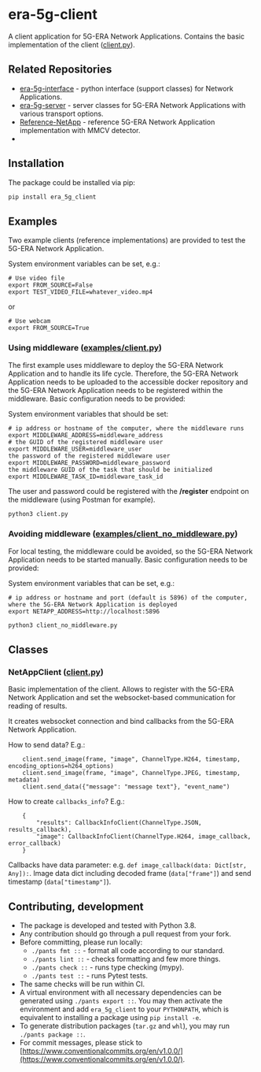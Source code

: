 # era-5g-client

A client application for 5G-ERA Network Applications. Contains the basic implementation of the client ([client.py](era_5g_client/client.py)).

## Related Repositories

- [era-5g-interface](https://github.com/5G-ERA/era-5g-interface) - python interface (support classes) for Network 
  Applications.
- [era-5g-server](https://github.com/5G-ERA/era-5g-server) - server classes for 5G-ERA Network Applications with 
  various transport options.
- [Reference-NetApp](https://github.com/5G-ERA/Reference-NetApp) - reference 5G-ERA Network Application implementation
  with MMCV detector.
- 
## Installation

The package could be installed via pip:

```bash
pip install era_5g_client
```

## Examples

Two example clients (reference implementations) are provided to test the 5G-ERA Network Application.

System environment variables can be set, e.g.:
```
# Use video file
export FROM_SOURCE=False
export TEST_VIDEO_FILE=whatever_video.mp4
```
or
```
# Use webcam
export FROM_SOURCE=True
```

### Using middleware ([examples/client.py](examples/client.py))

The first example uses middleware to deploy the 5G-ERA Network Application and to handle its life cycle. 
Therefore, the 5G-ERA Network Application needs to be uploaded to the accessible docker repository and the 5G-ERA 
Network Application needs to be registered within the middleware. Basic configuration needs to be provided:

System environment variables that should be set:

```
# ip address or hostname of the computer, where the middleware runs
export MIDDLEWARE_ADDRESS=middleware_address
# the GUID of the registered middleware user
export MIDDLEWARE_USER=middleware_user
the password of the registered middleware user
export MIDDLEWARE_PASSWORD=middleware_password
the middleware GUID of the task that should be initialized
export MIDDLEWARE_TASK_ID=middleware_task_id
```

The user and password could be registered with the **/register** endpoint on the middleware 
(using Postman for example).

```bash
python3 client.py
```

### Avoiding middleware ([examples/client_no_middleware.py](examples/client_no_middleware.py))

For local testing, the middleware could be avoided, so the 5G-ERA Network Application needs to be started manually. 
Basic configuration needs to be provided:

System environment variables that can be set, e.g.:

```
# ip address or hostname and port (default is 5896) of the computer, where the 5G-ERA Network Application is deployed
export NETAPP_ADDRESS=http://localhost:5896
```

```bash
python3 client_no_middleware.py
```

## Classes

### NetAppClient ([client.py](era_5g_client/client.py))

Basic implementation of the client. Allows to register with the 5G-ERA Network Application and set the websocket-based 
communication for reading of results.

It creates websocket connection and bind callbacks from the 5G-ERA Network Application.

How to send data? E.g.:

        client.send_image(frame, "image", ChannelType.H264, timestamp, encoding_options=h264_options)
        client.send_image(frame, "image", ChannelType.JPEG, timestamp, metadata)
        client.send_data({"message": "message text"}, "event_name")

How to create `callbacks_info`? E.g.:

        {
            "results": CallbackInfoClient(ChannelType.JSON, results_callback),
            "image": CallbackInfoClient(ChannelType.H264, image_callback, error_callback)
        }

Callbacks have data parameter: e.g. `def image_callback(data: Dict[str, Any]):`.
Image data dict including decoded frame (`data["frame"]`) and send timestamp (`data["timestamp"]`).

## Contributing, development

- The package is developed and tested with Python 3.8.
- Any contribution should go through a pull request from your fork.
- Before committing, please run locally:
  - `./pants fmt ::` - format all code according to our standard.
  - `./pants lint ::` - checks formatting and few more things.
  - `./pants check ::` - runs type checking (mypy).
  - `./pants test ::` - runs Pytest tests.
- The same checks will be run within CI.
- A virtual environment with all necessary dependencies can be generated using `./pants export ::`. 
  You may then activate the environment and add `era_5g_client` to your `PYTHONPATH`, which is equivalent 
  to installing a package using `pip install -e`.
- To generate distribution packages (`tar.gz` and `whl`), you may run `./pants package ::`.
- For commit messages, please stick to 
[https://www.conventionalcommits.org/en/v1.0.0/](https://www.conventionalcommits.org/en/v1.0.0/).
